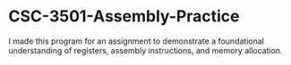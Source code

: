 # CSC-3501-Assembly-Practice
I made this program for an assignment to demonstrate a foundational understanding of registers, assembly instructions, and memory allocation.
